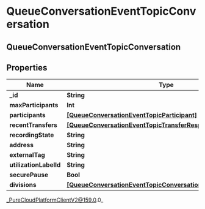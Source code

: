 # QueueConversationEventTopicConversation

## QueueConversationEventTopicConversation

## Properties

|Name | Type | Description | Notes|
|------------ | ------------- | ------------- | -------------|
| **_id** | **String** |  | [optional] |
| **maxParticipants** | **Int** |  | [optional] |
| **participants** | [**[QueueConversationEventTopicParticipant]**](QueueConversationEventTopicParticipant) |  | [optional] |
| **recentTransfers** | [**[QueueConversationEventTopicTransferResponse]**](QueueConversationEventTopicTransferResponse) |  | [optional] |
| **recordingState** | **String** |  | [optional] |
| **address** | **String** |  | [optional] |
| **externalTag** | **String** |  | [optional] |
| **utilizationLabelId** | **String** |  | [optional] |
| **securePause** | **Bool** |  | [optional] |
| **divisions** | [**[QueueConversationEventTopicConversationDivisionMembership]**](QueueConversationEventTopicConversationDivisionMembership) |  | [optional] |



_PureCloudPlatformClientV2@159.0.0_
